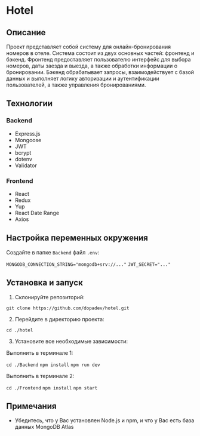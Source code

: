 # Hotel

## Описание

Проект представляет собой систему для онлайн-бронирования номеров в отеле. Система состоит из двух основных частей: фронтенд и бэкенд. Фронтенд предоставляет пользователю интерфейс для выбора номеров, даты заезда и выезда, а также обработки информации о бронировании. Бэкенд обрабатывает запросы, взаимодействует с базой данных и выполняет логику авторизации и аутентификации пользователей, а также управления бронированиями.

## Технологии

### Backend

- Express.js
- Mongoose
- JWT
- bcrypt
- dotenv
- Validator

### Frontend

- React
- Redux
- Yup
- React Date Range
- Axios

## Настройка переменных окружения

Создайте в папке `Backend` файл `.env`:

`MONGODB_CONNECTION_STRING="mongodb+srv://..."`
`JWT_SECRET="..."`

## Установка и запуск

1. Склонируйте репозиторий:

`git clone https://github.com/dopadev/hotel.git`

2. Перейдите в директорию проекта:

`cd ./hotel`

3. Установите все необходимые зависимости:

Выполнить в терминале 1:

`cd ./Backend`
`npm install`
`npm run dev`

Выполнить в терминале 2:

`cd ./Frontend`
`npm install`
`npm start`

## Примечания

- Убедитесь, что у Вас установлен Node.js и npm, и что у Вас есть база данных MongoDB Atlas
